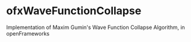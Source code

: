 # ofxWaveFunctionCollapse
Implementation of Maxim Gumin's Wave Function Collapse Algorithm, in openFrameworks
